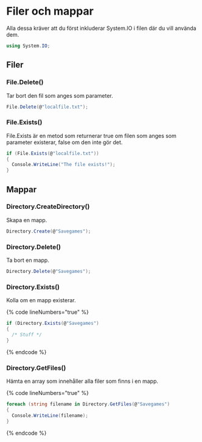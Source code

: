 # Filer och mappar

Alla dessa kräver att du först inkluderar System.IO i filen där du vill använda dem.

```csharp
using System.IO;
```

## Filer

### File.Delete()

Tar bort den fil som anges som parameter.

```csharp
File.Delete(@"localfile.txt");
```

### File.Exists()

File.Exists är en metod som returnerar true om filen som anges som parameter existerar, false om den inte gör det.

```csharp
if (File.Exists(@"localfile.txt"))
{
  Console.WriteLine("The file exists!");
}
```

## Mappar

### Directory.CreateDirectory()

Skapa en mapp.

```csharp
Directory.Create(@"Savegames");
```

### Directory.Delete()

Ta bort en mapp.

```csharp
Directory.Delete(@"Savegames");
```

### Directory.Exists()

Kolla om en mapp existerar.

{% code lineNumbers="true" %}
```csharp
if (Directory.Exists(@"Savegames")
{
  /* Stuff */
}
```
{% endcode %}

### Directory.GetFiles()

Hämta en array som innehåller alla filer som finns i en mapp.

{% code lineNumbers="true" %}
```csharp
foreach (string filename in Directory.GetFiles(@"Savegames")
{
  Console.WriteLine(filename);
}
```
{% endcode %}
